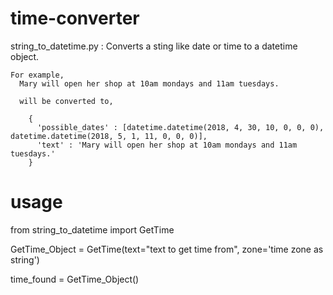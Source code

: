 # time-converter

  string_to_datetime.py :
    Converts a sting like date or time to a datetime object.
    
    For example,
      Mary will open her shop at 10am mondays and 11am tuesdays.
      
      will be converted to,
      
        {
          'possible_dates' : [datetime.datetime(2018, 4, 30, 10, 0, 0, 0), datetime.datetime(2018, 5, 1, 11, 0, 0, 0)],
          'text' : 'Mary will open her shop at 10am mondays and 11am tuesdays.'
        }

# usage
  
  from string_to_datetime import GetTime
  
  GetTime_Object = GetTime(text="text to get time from", zone='time zone as string')
  
  time_found = GetTime_Object()

